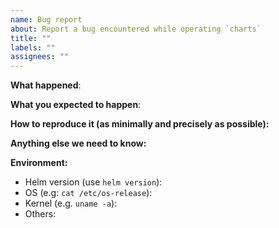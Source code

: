 ```yaml
---
name: Bug report
about: Report a bug encountered while operating `charts`
title: ""
labels: ""
assignees: ""
---
```


<!--
Please use this template while reporting a bug and provide as much info as possible. Not doing so may result in your bug not being addressed in a timely manner. Thanks!

If the matter is security related, please disclose it privately via https://spot.io/security/
-->

**What happened**:

**What you expected to happen**:

**How to reproduce it (as minimally and precisely as possible):**

**Anything else we need to know:**

**Environment:**

- Helm version (use `helm version`):
- OS (e.g: `cat /etc/os-release`):
- Kernel (e.g. `uname -a`):
- Others:
